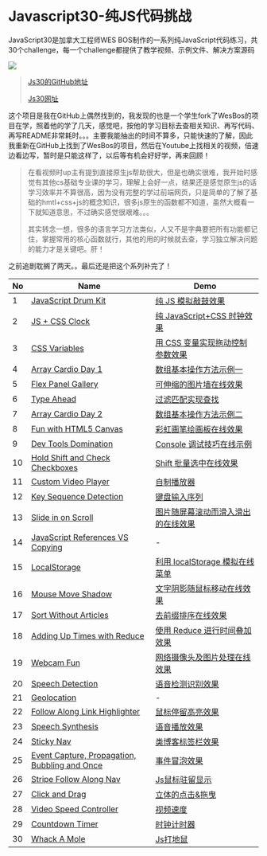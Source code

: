 # Javascript30-纯JS代码挑战
JavaScript30是加拿大工程师WES BOS制作的一系列纯JavaScript代码练习，共30个challenge，每一个challenge都提供了教学视频、示例文件、解决方案源码

![](http://img.salute61.top/Js30.png)

> [Js30的GitHub地址](https://github.com/wesbos/JavaScript30)
>
> [Js30网址](http://javascript30.com/)

这个项目是我在GitHub上偶然找到的，我发现的也是一个学生fork了WesBos的项目在学，照着他的学了几天，感觉吧，按他的学习目标去查相关知识、再写代码、再写README非常耗时。。。主要我能抽出的时间不算多，只能快速的了解，因此我重新在GitHub上找到了WesBos的项目，然后在Youtube上找相关的视频，倍速边看边写，暂时是只能这样了，以后等有机会好好学，再来回顾！

> 在看视频时up主有提到直接原生js帮助很大，但是也确实很难，我开始时感觉有其他cs基础专业课的学习，理解上会好一点，结果还是感觉原生js的话学习效率并不算很高，因为没有完整的学过前端网页，只是简单的了解了基础的hmtl+css+js的概念知识，很多js原生的函数都不知道，虽然大概看一下就知道意思，不过确实感觉很艰难。。。
>
> 其实转念一想，很多的语言学习方法类似，人又不是字典要把所有功能都记住，掌握常用的核心函数就行，其他的用的时候就去查，学习独立解决问题的能力才是关键吧。肝！

之前追剧耽搁了两天。。最后还是把这个系列补完了！

| No   | Name                                                         | Demo                                                         |
| ---- | ------------------------------------------------------------ | ------------------------------------------------------------ |
| 1    | [JavaScript Drum Kit](https://github.com/61hhh/Js30/tree/master/01) | [纯 JS 模拟敲鼓效果](http://47.92.108.230/js01/index61.html) |
| 2    | [JS + CSS Clock](https://github.com/61hhh/Js30/tree/master/02 ) | [纯 JavaScript+CSS 时钟效果](http://47.92.108.230/js02/index61.html) |
| 3    | [CSS Variables](https://github.com/61hhh/Js30/tree/master/03) | [用 CSS 变量实现拖动控制参数效果](http://47.92.108.230/js03/index61.html) |
| 4    | [Array Cardio Day 1](https://github.com/61hhh/Js30/tree/master/04) | [数组基本操作方法示例一](http://47.92.108.230/js04/index61.html) |
| 5    | [Flex Panel Gallery](https://github.com/61hhh/Js30/tree/master/05) | [可伸缩的图片墙在线效果](http://47.92.108.230/js05/index61.html) |
| 6    | [Type Ahead](https://github.com/61hhh/Js30/tree/master/06)   | [过滤匹配实现查找](http://47.92.108.230/js06/index61.html)   |
| 7    | [Array Cardio Day 2](https://github.com/61hhh/Js30/tree/master/07) | [数组基本操作方法示例二](http://47.92.108.230/js07/index61.html) |
| 8    | [Fun with HTML5 Canvas](https://github.com/61hhh/Js30/tree/master/08) | [彩虹画笔绘画板在线效果](http://47.92.108.230/js08/index61.html) |
| 9    | [Dev Tools Domination](https://github.com/61hhh/Js30/tree/master/09) | [Console 调试技巧在线示例](http://47.92.108.230/js09/index61.html) |
| 10   | [Hold Shift and Check Checkboxes](https://github.com/61hhh/Js30/tree/master/10) | [Shift 批量选中在线效果](http://47.92.108.230/js10/index61.html) |
| 11   | [Custom Video Player](https://github.com/61hhh/Js30/tree/master/11) | [自制播放器](http://47.92.108.230/js11/index61.html)         |
| 12   | [Key Sequence Detection](https://github.com/61hhh/Js30/tree/master/12) | [键盘输入序列](http://47.92.108.230/js12/index61.html)       |
| 13   | [Slide in on Scroll](https://github.com/61hhh/Js30/tree/master/13 ) | [图片随屏幕滚动而滑入滑出的在线效果](http://47.92.108.230/js13/index61.html) |
| 14   | [JavaScript References VS Copying](https://github.com/61hhh/Js30/tree/master/14) | -                                                            |
| 15   | [LocalStorage](https://github.com/61hhh/Js30/tree/master/15) | [利用 localStorage 模拟在线菜单](http://47.92.108.230/js15/index61.html) |
| 16   | [Mouse Move Shadow](https://github.com/61hhh/Js30/tree/master/16) | [文字阴影随鼠标移动在线效果](http://47.92.108.230/js16/index61.html) |
| 17   | [Sort Without Articles](https://github.com/61hhh/Js30/tree/master/17) | [去前缀排序在线效果](http://47.92.108.230/js17/index61.html) |
| 18   | [Adding Up Times with Reduce](https://github.com/61hhh/Js30/tree/master/18) | [使用 Reduce 进行时间叠加效果](http://47.92.108.230/js18/index61.html) |
| 19   | [Webcam Fun](https://github.com/61hhh/Js30/tree/master/19)   | [网络摄像头及图片处理在线效果](http://47.92.108.230/js19/index61.html) |
| 20   | [Speech Detection](https://github.com/61hhh/Js30/tree/master/20) | [语音检测识别效果](http://47.92.108.230/js20/index61.html)   |
| 21   | [Geolocation](https://github.com/61hhh/Js30/tree/master/21)  | -                                                            |
| 22   | [Follow Along Link Highlighter](https://github.com/61hhh/Js30/tree/master/22) | [鼠标停留高亮效果](http://47.92.108.230/js22/index61.html)   |
| 23   | [Speech Synthesis](https://github.com/61hhh/Js30/tree/master/23) | [语音播放效果](http://47.92.108.230/js23/index61.html)       |
| 24   | [Sticky Nav](https://github.com/61hhh/Js30/tree/master/24)   | [类博客标签栏效果](http://47.92.108.230/js24/index61.html)   |
| 25   | [Event Capture, Propagation, Bubbling and Once](https://github.com/61hhh/Js30/tree/master/25) | [事件冒泡效果](http://47.92.108.230/js25/index61.html)       |
| 26   | [Stripe Follow Along Nav](https://github.com/61hhh/Js30/tree/master/26) | [Js鼠标驻留显示](http://47.92.108.230/js26/index61.html)     |
| 27   | [Click and Drag](https://github.com/61hhh/Js30/tree/master/27 ) | [立体的点击&拖曳](http://47.92.108.230/js27/index61.html)    |
| 28   | [Video Speed Controller](https://github.com/61hhh/Js30/tree/master/28) | [视频速度](http://47.92.108.230/js28/index61.html)           |
| 29   | [Countdown Timer](https://github.com/61hhh/Js30/tree/master/29) | [时钟计时器](http://47.92.108.230/js29/index61.html)         |
| 30   | [Whack A Mole](https://github.com/61hhh/Js30/tree/master/30) | [Js打地鼠](http://47.92.108.230/js30/index61.html)           |

